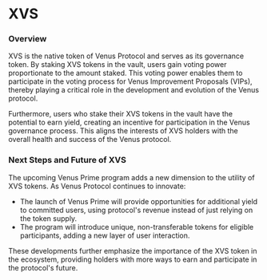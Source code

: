 # XVS

### Overview

XVS is the native token of Venus Protocol and serves as its governance token. By staking XVS tokens in the vault, users gain voting power proportionate to the amount staked. This voting power enables them to participate in the voting process for Venus Improvement Proposals (VIPs), thereby playing a critical role in the development and evolution of the Venus protocol.

Furthermore, users who stake their XVS tokens in the vault have the potential to earn yield, creating an incentive for participation in the Venus governance process. This aligns the interests of XVS holders with the overall health and success of the Venus protocol.

### Next Steps and Future of XVS

The upcoming Venus Prime program adds a new dimension to the utility of XVS tokens. As Venus Protocol continues to innovate:

* The launch of Venus Prime will provide opportunities for additional yield to committed users, using protocol's revenue instead of just relying on the token supply.
* The program will introduce unique, non-transferable tokens for eligible participants, adding a new layer of user interaction.

These developments further emphasize the importance of the XVS token in the ecosystem, providing holders with more ways to earn and participate in the protocol's future.
